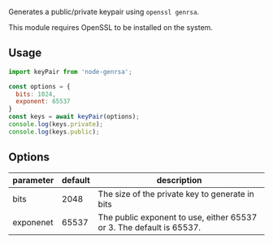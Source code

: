Generates a public/private keypair using `openssl genrsa`.

This module requires OpenSSL to be installed on the system. 


## Usage

```javascript
import keyPair from 'node-genrsa';

const options = {
  bits: 1024,
  exponent: 65537
}
const keys = await keyPair(options);
console.log(keys.private);
console.log(keys.public);
```


## Options

|parameter  |default |description |
|-----------|---------|-------------| 
|bits       |2048     |The size of the private key to generate in bits |
|exponenet  |65537    |The public exponent to use, either 65537 or 3. The default is 65537. |
